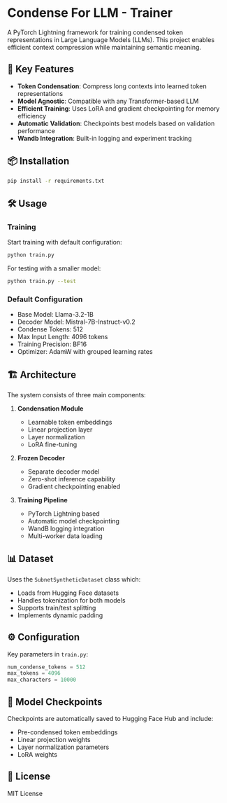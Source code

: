 # Condense For LLM - Trainer

A PyTorch Lightning framework for training condensed token representations in Large Language Models (LLMs). This project enables efficient context compression while maintaining semantic meaning.

## 🚀 Key Features

- **Token Condensation**: Compress long contexts into learned token representations
- **Model Agnostic**: Compatible with any Transformer-based LLM
- **Efficient Training**: Uses LoRA and gradient checkpointing for memory efficiency
- **Automatic Validation**: Checkpoints best models based on validation performance
- **Wandb Integration**: Built-in logging and experiment tracking

## 📦 Installation

```bash
pip install -r requirements.txt
```

## 🛠️ Usage

### Training

Start training with default configuration:

```bash
python train.py
```

For testing with a smaller model:

```bash
python train.py --test
```

### Default Configuration

- Base Model: Llama-3.2-1B
- Decoder Model: Mistral-7B-Instruct-v0.2
- Condense Tokens: 512
- Max Input Length: 4096 tokens
- Training Precision: BF16
- Optimizer: AdamW with grouped learning rates

## 🏗️ Architecture

The system consists of three main components:

1. **Condensation Module**
   - Learnable token embeddings
   - Linear projection layer
   - Layer normalization
   - LoRA fine-tuning

2. **Frozen Decoder**
   - Separate decoder model
   - Zero-shot inference capability
   - Gradient checkpointing enabled

3. **Training Pipeline**
   - PyTorch Lightning based
   - Automatic model checkpointing
   - WandB logging integration
   - Multi-worker data loading

## 📊 Dataset

Uses the `SubnetSyntheticDataset` class which:
- Loads from Hugging Face datasets
- Handles tokenization for both models
- Supports train/test splitting
- Implements dynamic padding

## ⚙️ Configuration

Key parameters in `train.py`:

```python
num_condense_tokens = 512
max_tokens = 4096
max_characters = 10000
```

## 🔄 Model Checkpoints

Checkpoints are automatically saved to Hugging Face Hub and include:
- Pre-condensed token embeddings
- Linear projection weights
- Layer normalization parameters
- LoRA weights

## 📝 License

MIT License
